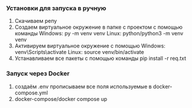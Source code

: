 
### Установки для запуска в ручную
1. Скачиваем репу
2. Создаем виртуальное окружение в папке с проектом с помощью команды
  Windows: py -m venv venv
  Linux: python/python3 -m venv venv
3. Активируем виртуальное окружение с помощью
     Windows: venv\Scripts\activate
     Linux: source venv/bin/activate
4. Устанавливаем все пакеты с помощью команды pip install -r req.txt

### Запуск через Docker 
1. создаём .env прописываем все поля используемые в docker-compose.yml
2. docker-compose/docker compose up
